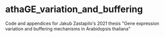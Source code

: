 # athaGE_variation_and_buffering
Code and appendices for Jakub Zastapilo's 2021 thesis "Gene expression variation and buffering mechanisms in Arabidopsis thaliana"
